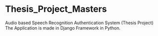 # Thesis_Project_Masters
Audio based Speech Recognition Authentication System (Thesis Project)
The Application is made in Django Framework in Python.

